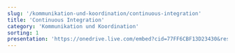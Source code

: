 ```yaml
---
slug: '/kommunikation-und-koordination/continuous-integration'
title: 'Continuous Integration'
category: 'Kommunikation und Koordination'
sorting: 1
presentation: 'https://onedrive.live.com/embed?cid=77FF6CBF13D23430&resid=77FF6CBF13D23430%21108996&authkey=AIK30YV56zxTz8A&em=2&wdAr=1.7777777777777777'
---
```

